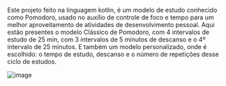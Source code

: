 Este projeto feito na linguagem kotlin, é um modelo de estudo conhecido como Pomodoro, usado no auxílio de controle de foco e tempo para um melhor aproveitamento de atividades de desenvolvimento pessoal.
Aqui estão presentes o modelo Clássico de Pomodoro, com 4 intervalos de estudo de 25 min, com 3 intervalos de 5 minutos de descanso e o 4º intervalo de 25 minutos. E também um modelo personalizado, onde é escolhido: o tempo de estudo, descanso e o número de repetições desse ciclo de estudos.

![image](https://github.com/SamuelRib/Pomodoro_Mobile/assets/121571031/f42bf4f3-e8ce-4091-8586-8d0fcf7c2c00)




